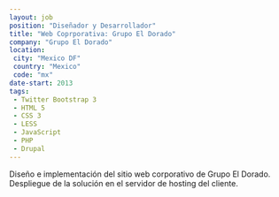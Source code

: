 ```yaml
---
layout: job
position: "Diseñador y Desarrollador"
title: "Web Coprporativa: Grupo El Dorado"
company: "Grupo El Dorado"
location:
 city: "Mexico DF"
 country: "Mexico"
 code: "mx"
date-start: 2013
tags:
 - Twitter Bootstrap 3
 - HTML 5
 - CSS 3
 - LESS
 - JavaScript
 - PHP
 - Drupal
---
```


Diseño e implementación del sitio web corporativo de Grupo El Dorado. Despliegue de la solución en el servidor de hosting del cliente.